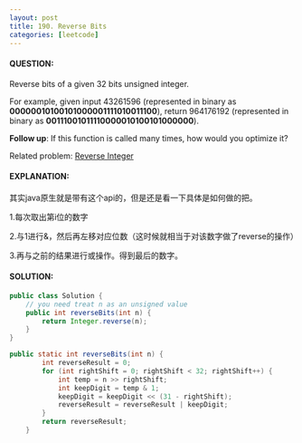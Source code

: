 ```yaml
---
layout: post
title: 190. Reverse Bits
categories: [leetcode]
---
```


#### QUESTION:

Reverse bits of a given 32 bits unsigned integer.

For example, given input 43261596 (represented in binary as **00000010100101000001111010011100**), return 964176192 (represented in binary as **00111001011110000010100101000000**).

**Follow up**:
If this function is called many times, how would you optimize it?

Related problem: [Reverse Integer](https://leetcode.com/problems/reverse-integer/)

#### EXPLANATION:

其实java原生就是带有这个api的，但是还是看一下具体是如何做的把。

1.每次取出第i位的数字

2.与1进行&，然后再左移对应位数（这时候就相当于对该数字做了reverse的操作）

3.再与之前的结果进行或操作。得到最后的数字。

#### SOLUTION:

```java
public class Solution {
    // you need treat n as an unsigned value
    public int reverseBits(int n) {
        return Integer.reverse(n);
    }
}

public static int reverseBits(int n) {
        int reverseResult = 0;
        for (int rightShift = 0; rightShift < 32; rightShift++) {
            int temp = n >> rightShift;
            int keepDigit = temp & 1;
            keepDigit = keepDigit << (31 - rightShift);
            reverseResult = reverseResult | keepDigit;
        }
        return reverseResult;
    }
```

